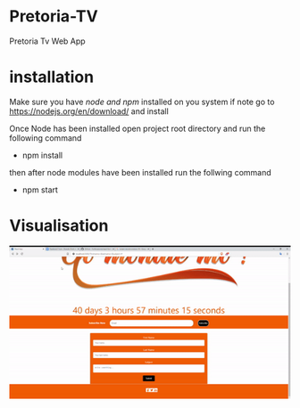 # Pretoria-TV
Pretoria Tv Web App

# installation
Make sure you have *node and npm* installed on you system if note go to https://nodejs.org/en/download/ and install

Once Node has been installed open project root directory and run the following command
* npm install

then after node modules have been installed run the follwing command
* npm start

# Visualisation
![Pretoria_Tv](https://github.com/mashaole/Pretoria-TV/blob/master/Pretoria-TV.gif)
